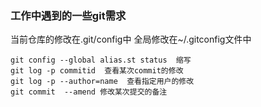 ### 工作中遇到的一些git需求

当前仓库的修改在.git/config中  全局修改在~/.gitconfig文件中

```
git config --global alias.st status  缩写
git log -p commitid  查看某次commit的修改
git log -p --author=name  查看指定用户的修改
git commit  --amend 修改某次提交的备注
